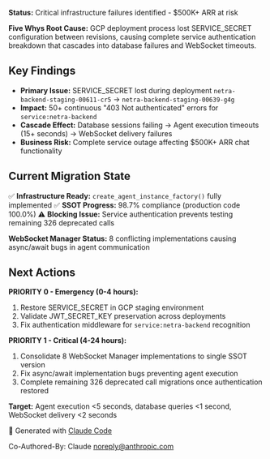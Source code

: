 **Status:** Critical infrastructure failures identified - $500K+ ARR at risk

**Five Whys Root Cause:** GCP deployment process lost SERVICE_SECRET configuration between revisions, causing complete service authentication breakdown that cascades into database failures and WebSocket timeouts.

## Key Findings

- **Primary Issue:** SERVICE_SECRET lost during deployment `netra-backend-staging-00611-cr5` → `netra-backend-staging-00639-g4g`
- **Impact:** 50+ continuous "403 Not authenticated" errors for `service:netra-backend`
- **Cascade Effect:** Database sessions failing → Agent execution timeouts (15+ seconds) → WebSocket delivery failures
- **Business Risk:** Complete service outage affecting $500K+ ARR chat functionality

## Current Migration State

✅ **Infrastructure Ready:** `create_agent_instance_factory()` fully implemented
✅ **SSOT Progress:** 98.7% compliance (production code 100.0%)
⚠️ **Blocking Issue:** Service authentication prevents testing remaining 326 deprecated calls

**WebSocket Manager Status:** 8 conflicting implementations causing async/await bugs in agent communication

## Next Actions

**PRIORITY 0 - Emergency (0-4 hours):**
1. Restore SERVICE_SECRET in GCP staging environment
2. Validate JWT_SECRET_KEY preservation across deployments
3. Fix authentication middleware for `service:netra-backend` recognition

**PRIORITY 1 - Critical (4-24 hours):**
1. Consolidate 8 WebSocket Manager implementations to single SSOT version
2. Fix async/await implementation bugs preventing agent execution
3. Complete remaining 326 deprecated call migrations once authentication restored

**Target:** Agent execution <5 seconds, database queries <1 second, WebSocket delivery <2 seconds

🤖 Generated with [Claude Code](https://claude.ai/code)

Co-Authored-By: Claude <noreply@anthropic.com>
